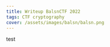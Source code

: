 ```yaml
---
title: Writeup BalsnCTF 2022
tags: CTF cryptography
cover: /assets/images/balsn/balsn.png
---
```


test